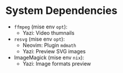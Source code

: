 # System Dependencies

- `ffmpeg` (mise env `opt`):
  - Yazi: Video thumnails
- `resvg` (mise env `opt`):
  - Neovim: Plugin `mdmath`
  - Yazi: Preview SVG images
- ImageMagick (mise env `nix`):
  - Yazi: Image formats preview
